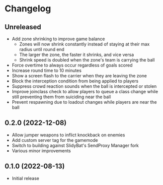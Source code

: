 # Changelog

## Unreleased

- Add zone shrinking to improve game balance
  - Zones will now shrink constantly instead of staying at their max radius until round end
  - The larger the zone, the faster it shrinks, and vice versa
  - Shrink speed is doubled when the zone's team is carrying the ball
- Force overtime to always occur regardless of goals scored
- Increase round time to 10 minutes
- Show a screen flash to the carrier when they are leaving the zone
- Block the interception condition from being applied to players
- Suppress crowd reaction sounds when the ball is intercepted or stolen
- Improve joinclass check to allow players to queue a class change while still preventing them from suiciding near the ball
- Prevent respawning due to loadout changes while players are near the ball

## 0.2.0 (2022-12-08)

- Allow jumper weapons to inflict knockback on enemies
- Add custom server tag for the gamemode
- Switch to building against SlidyBat's SendProxy Manager fork
- Various minor improvements

## 0.1.0 (2022-08-13)

- Initial release

